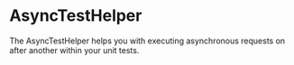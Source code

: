 # AsyncTestHelper
The AsyncTestHelper helps you with executing asynchronous requests on after another within your unit tests.
